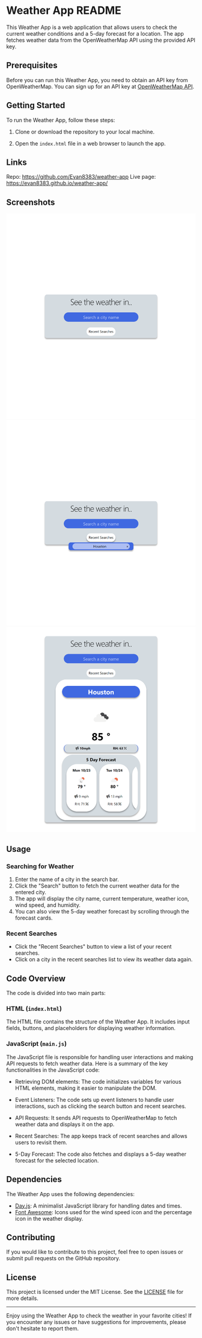 # Weather App README

This Weather App is a web application that allows users to check the current weather conditions and a 5-day forecast for a location. The app fetches weather data from the OpenWeatherMap API using the provided API key.

## Prerequisites

Before you can run this Weather App, you need to obtain an API key from OpenWeatherMap. You can sign up for an API key at [OpenWeatherMap API](https://openweathermap.org).

## Getting Started

To run the Weather App, follow these steps:

1. Clone or download the repository to your local machine.

2. Open the `index.html` file in a web browser to launch the app.

## Links
Repo: https://github.com/Evan8383/weather-app
Live page: https://evan8383.github.io/weather-app/

## Screenshots
![Screenshot 1](./assets/images/127.0.0.1_5500_index.html%20(1).png)
![Screenshot 2](./assets/images/127.0.0.1_5500_index.html%20(2).png)
![Screenshot 3](./assets/images/127.0.0.1_5500_index.html%20(3).png)
## Usage

### Searching for Weather

1. Enter the name of a city in the search bar.
2. Click the "Search" button to fetch the current weather data for the entered city.
3. The app will display the city name, current temperature, weather icon, wind speed, and humidity.
4. You can also view the 5-day weather forecast by scrolling through the forecast cards.

### Recent Searches

- Click the "Recent Searches" button to view a list of your recent searches.
- Click on a city in the recent searches list to view its weather data again.

## Code Overview

The code is divided into two main parts:

### HTML (`index.html`)

The HTML file contains the structure of the Weather App. It includes input fields, buttons, and placeholders for displaying weather information.

### JavaScript (`main.js`)

The JavaScript file is responsible for handling user interactions and making API requests to fetch weather data. Here is a summary of the key functionalities in the JavaScript code:

- Retrieving DOM elements: The code initializes variables for various HTML elements, making it easier to manipulate the DOM.

- Event Listeners: The code sets up event listeners to handle user interactions, such as clicking the search button and recent searches.

- API Requests: It sends API requests to OpenWeatherMap to fetch weather data and displays it on the app.

- Recent Searches: The app keeps track of recent searches and allows users to revisit them.

- 5-Day Forecast: The code also fetches and displays a 5-day weather forecast for the selected location.

## Dependencies

The Weather App uses the following dependencies:

- [Day.js](https://day.js.org/): A minimalist JavaScript library for handling dates and times.
- [Font Awesome](https://fontawesome.com/): Icons used for the wind speed icon and the percentage icon in the weather display.

## Contributing

If you would like to contribute to this project, feel free to open issues or submit pull requests on the GitHub repository.

## License

This project is licensed under the MIT License. See the [LICENSE](LICENSE) file for more details.

---

Enjoy using the Weather App to check the weather in your favorite cities! If you encounter any issues or have suggestions for improvements, please don't hesitate to report them.